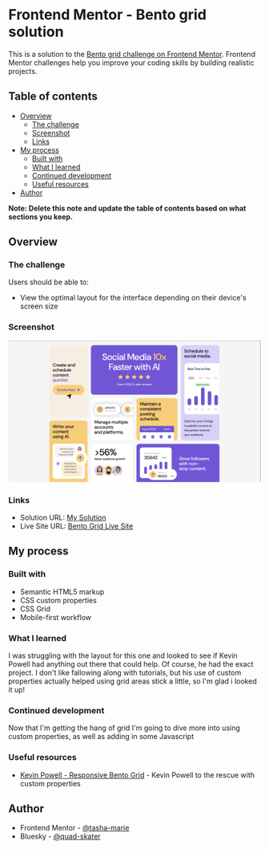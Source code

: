 # Frontend Mentor - Bento grid solution

This is a solution to the [Bento grid challenge on Frontend Mentor](https://www.frontendmentor.io/challenges/bento-grid-RMydElrlOj). Frontend Mentor challenges help you improve your coding skills by building realistic projects. 

## Table of contents

- [Overview](#overview)
  - [The challenge](#the-challenge)
  - [Screenshot](#screenshot)
  - [Links](#links)
- [My process](#my-process)
  - [Built with](#built-with)
  - [What I learned](#what-i-learned)
  - [Continued development](#continued-development)
  - [Useful resources](#useful-resources)
- [Author](#author)


**Note: Delete this note and update the table of contents based on what sections you keep.**

## Overview

### The challenge

Users should be able to:

- View the optimal layout for the interface depending on their device's screen size

### Screenshot

![](./assets/images/bento-ss.png)

### Links

- Solution URL: [My Solution](https://github.com/tasha-marie/bento-grid-main)
- Live Site URL: [Bento Grid Live Site](https://tasha-marie.github.io/bento-grid-main/)

## My process

### Built with

- Semantic HTML5 markup
- CSS custom properties
- CSS Grid
- Mobile-first workflow


### What I learned

I was struggling with the layout for this one and looked to see if Kevin Powell had anything out there that could help. Of course, he had the exact project. I don't like fallowing along with tutorials, but his use of custom properties actually helped using grid areas stick a little, so I'm glad i looked it up! 


### Continued development

Now that I'm getting the hang of grid I'm going to dive more into using custom properties, as well as adding in some Javascript

### Useful resources

- [Kevin Powell - Responsive Bento Grid](https://www.youtube.com/watch?v=h4dHvo09cG4) - Kevin Powell to the rescue with custom properties


## Author

- Frontend Mentor - [@tasha-marie](https://www.frontendmentor.io/profile/tasha-marie)
- Bluesky - [@quad-skater](https://bsky.app/profile/quad-skater.bsky.social)



